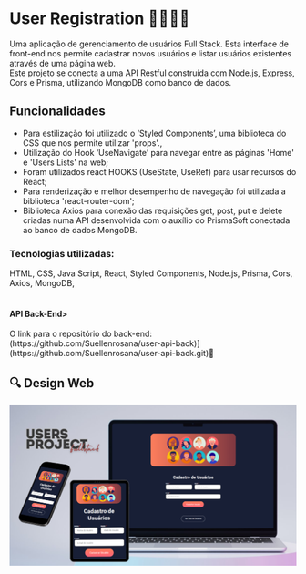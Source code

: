 <h1> User Registration 👩‍💻🧑‍💻</h1>

Uma aplicação de gerenciamento de usuários Full Stack. Esta interface de front-end nos permite cadastrar novos usuários e listar usuários existentes através de uma página web. 
<br>
Este projeto se conecta a uma API Restful construída com Node.js, Express, Cors e Prisma, utilizando MongoDB como banco de dados.

<h2>Funcionalidades</h2>

<ul>

<li>Para estilização foi utilizado o ‘Styled Components’, uma biblioteca do CSS que nos permite utilizar 'props'.,</li>

<li>Utilização do Hook ‘UseNavigate’ para navegar entre as páginas 'Home' e 'Users Lists' na web;</li>

<li>Foram utilizados react HOOKS (UseState, UseRef) para usar recursos do React;</li>

<li>Para renderização e melhor desempenho de navegação foi utilizada a biblioteca 'react-router-dom';</li>

<li>Biblioteca Axios para conexão das requisições get, post, put e delete criadas numa API desenvolvida com o auxílio do PrismaSoft conectada ao banco de dados MongoDB.</li>

</ul>

<h3><b>Tecnologias utilizadas:</b></h3>
 HTML, CSS, Java Script, React, Styled Components, Node.js, Prisma, Cors, Axios, MongoDB, 
<br>
<br>

<h4>API Back-End></h4>
O link para o repositório do back-end:
(https://github.com/Suellenrosana/user-api-back)](https://github.com/Suellenrosana/user-api-back.git)🚀

<h2>🔍 Design Web</h2>
<img src='https://github.com/Suellenrosana/user-registration-front/blob/main/src/assets/user%20project.png?raw=true'>



